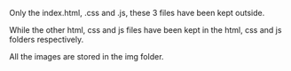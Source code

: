 Only the index.html, .css and .js, these 3 files have been kept outside.

While the other html, css and js files have been kept in the html, css and js folders respectively.

All the images are stored in the img folder.
